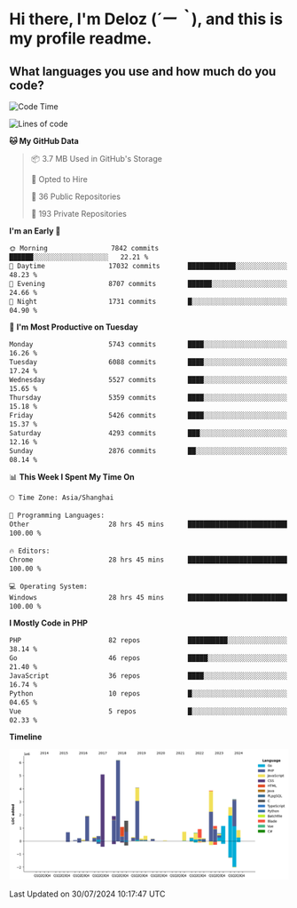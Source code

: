 # **Hi there, I'm Deloz (*´ー｀*), and this is my profile readme.**

## **What languages you use and how much do you code?**

<!--START_SECTION:waka-->
![Code Time](http://img.shields.io/badge/Code%20Time-4%2C498%20hrs%2053%20mins-blue)

![Lines of code](https://img.shields.io/badge/From%20Hello%20World%20I%27ve%20Written-40.4%20million%20lines%20of%20code-blue)

**🐱 My GitHub Data** 

> 📦 3.7 MB Used in GitHub's Storage 
 > 
> 💼 Opted to Hire
 > 
> 📜 36 Public Repositories 
 > 
> 🔑 193 Private Repositories 
 > 
**I'm an Early 🐤** 

```text
🌞 Morning                7842 commits        ██████░░░░░░░░░░░░░░░░░░░   22.21 % 
🌆 Daytime                17032 commits       ████████████░░░░░░░░░░░░░   48.23 % 
🌃 Evening                8707 commits        ██████░░░░░░░░░░░░░░░░░░░   24.66 % 
🌙 Night                  1731 commits        █░░░░░░░░░░░░░░░░░░░░░░░░   04.90 % 
```
📅 **I'm Most Productive on Tuesday** 

```text
Monday                   5743 commits        ████░░░░░░░░░░░░░░░░░░░░░   16.26 % 
Tuesday                  6088 commits        ████░░░░░░░░░░░░░░░░░░░░░   17.24 % 
Wednesday                5527 commits        ████░░░░░░░░░░░░░░░░░░░░░   15.65 % 
Thursday                 5359 commits        ████░░░░░░░░░░░░░░░░░░░░░   15.18 % 
Friday                   5426 commits        ████░░░░░░░░░░░░░░░░░░░░░   15.37 % 
Saturday                 4293 commits        ███░░░░░░░░░░░░░░░░░░░░░░   12.16 % 
Sunday                   2876 commits        ██░░░░░░░░░░░░░░░░░░░░░░░   08.14 % 
```


📊 **This Week I Spent My Time On** 

```text
🕑︎ Time Zone: Asia/Shanghai

💬 Programming Languages: 
Other                    28 hrs 45 mins      █████████████████████████   100.00 % 

🔥 Editors: 
Chrome                   28 hrs 45 mins      █████████████████████████   100.00 % 

💻 Operating System: 
Windows                  28 hrs 45 mins      █████████████████████████   100.00 % 
```

**I Mostly Code in PHP** 

```text
PHP                      82 repos            ██████████░░░░░░░░░░░░░░░   38.14 % 
Go                       46 repos            █████░░░░░░░░░░░░░░░░░░░░   21.40 % 
JavaScript               36 repos            ████░░░░░░░░░░░░░░░░░░░░░   16.74 % 
Python                   10 repos            █░░░░░░░░░░░░░░░░░░░░░░░░   04.65 % 
Vue                      5 repos             █░░░░░░░░░░░░░░░░░░░░░░░░   02.33 % 
```



**Timeline**

![Lines of Code chart](https://raw.githubusercontent.com/deloz/deloz/main/assets/bar_graph.png)


 Last Updated on 30/07/2024 10:17:47 UTC
<!--END_SECTION:waka-->
